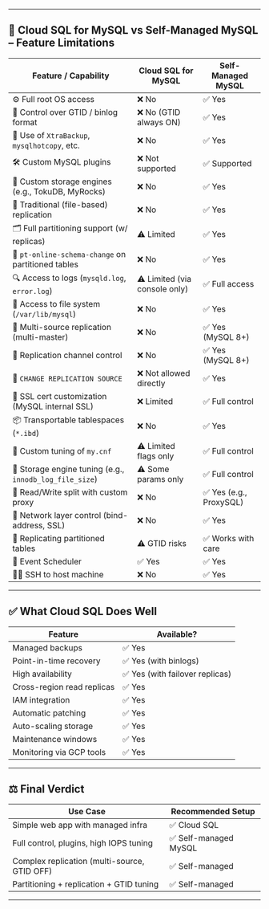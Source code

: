 
---

## 🧱 **Cloud SQL for MySQL vs Self-Managed MySQL – Feature Limitations**

| Feature / Capability                         | **Cloud SQL for MySQL** | **Self-Managed MySQL** |
|----------------------------------------------|--------------------------|-------------------------|
| ⚙️ Full root OS access                        | ❌ No                    | ✅ Yes                  |
| 🔁 Control over GTID / binlog format          | ❌ No (GTID always ON)   | ✅ Yes                  |
| 🧪 Use of `XtraBackup`, `mysqlhotcopy`, etc.  | ❌ No                    | ✅ Yes                  |
| 🛠️ Custom MySQL plugins                      | ❌ Not supported         | ✅ Supported            |
| 💽 Custom storage engines (e.g., TokuDB, MyRocks) | ❌ No                | ✅ Yes                  |
| 🔄 Traditional (file-based) replication       | ❌ No                    | ✅ Yes                  |
| 🗂️ Full partitioning support (w/ replicas)    | ⚠️ Limited               | ✅ Yes                  |
| 🧵 `pt-online-schema-change` on partitioned tables | ❌ No               | ✅ Yes                  |
| 🔍 Access to logs (`mysqld.log`, `error.log`) | ⚠️ Limited (via console only) | ✅ Full access    |
| 📂 Access to file system (`/var/lib/mysql`)   | ❌ No                    | ✅ Yes                  |
| 🔄 Multi-source replication (multi-master)    | ❌ No                    | ✅ Yes (MySQL 8+)       |
| 🔄 Replication channel control                | ❌ No                    | ✅ Yes (MySQL 8+)       |
| 🧱 `CHANGE REPLICATION SOURCE`                | ❌ Not allowed directly  | ✅ Yes                  |
| 🪪 SSL cert customization (MySQL internal SSL)| ❌ Limited               | ✅ Full control         |
| 📦 Transportable tablespaces (`*.ibd`)        | ❌ No                    | ✅ Yes                  |
| 🧰 Custom tuning of `my.cnf`                  | ⚠️ Limited flags only    | ✅ Full control         |
| 🧮 Storage engine tuning (e.g., `innodb_log_file_size`) | ⚠️ Some params only | ✅ Full control  |
| 🔄 Read/Write split with custom proxy         | ❌ No                    | ✅ Yes (e.g., ProxySQL) |
| 📶 Network layer control (bind-address, SSL)  | ❌ No                    | ✅ Yes                  |
| 🔁 Replicating partitioned tables             | ⚠️ GTID risks            | ✅ Works with care      |
| 🧩 Event Scheduler                            | ✅ Yes                   | ✅ Yes                  |
| 🧑‍💻 SSH to host machine                      | ❌ No                    | ✅ Yes                  |

---

## ✅ What Cloud SQL **Does Well**

| Feature                   | Available? |
|---------------------------|------------|
| Managed backups           | ✅ Yes      |
| Point-in-time recovery    | ✅ Yes (with binlogs) |
| High availability         | ✅ Yes (with failover replicas) |
| Cross-region read replicas| ✅ Yes      |
| IAM integration           | ✅ Yes      |
| Automatic patching        | ✅ Yes      |
| Auto-scaling storage      | ✅ Yes      |
| Maintenance windows       | ✅ Yes      |
| Monitoring via GCP tools  | ✅ Yes      |

---

## ⚖️ Final Verdict

| Use Case                                      | Recommended Setup             |
|-----------------------------------------------|-------------------------------|
| Simple web app with managed infra             | ✅ Cloud SQL                  |
| Full control, plugins, high IOPS tuning       | ✅ Self-managed MySQL         |
| Complex replication (multi-source, GTID OFF)  | ✅ Self-managed               |
| Partitioning + replication + GTID tuning      | ✅ Self-managed               |

---

